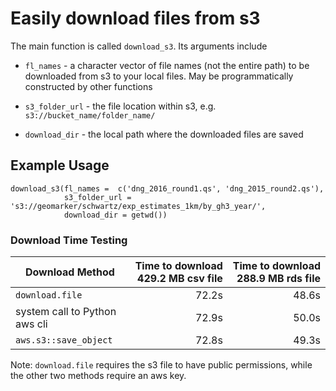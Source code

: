 # Easily download files from s3

The main function is called `download_s3`. Its arguments include

* `fl_names` - a character vector of file names (not the entire path) to be downloaded from s3 to your local files. May be programmatically constructed by other functions

* `s3_folder_url` - the file location within s3, e.g. `s3://bucket_name/folder_name/`

* `download_dir` - the local path where the downloaded files are saved

## Example Usage

```
download_s3(fl_names =  c('dng_2016_round1.qs', 'dng_2015_round2.qs'),
            s3_folder_url = 's3://geomarker/schwartz/exp_estimates_1km/by_gh3_year/',
            download_dir = getwd())
```

### Download Time Testing

| Download Method                 | Time to download 429.2 MB csv file  | Time to download 288.9 MB rds file |
| ------------------------------- | ----------------------------------: | ---------------------------------: |
| `download.file`                 |                               72.2s |                              48.6s |
| system call to Python aws cli   |                               72.9s |                              50.0s |
| `aws.s3::save_object`           |                               72.8s |                              49.3s |

Note: `download.file` requires the s3 file to have public permissions, while the other two methods require an aws key. 

